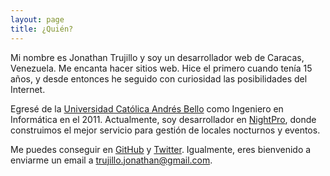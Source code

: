 ```yaml
---
layout: page
title: ¿Quién?
---
```


Mi nombre es Jonathan Trujillo y soy un desarrollador web de Caracas, Venezuela. Me encanta hacer sitios web. Hice el primero cuando tenía 15 años, y desde entonces he seguido con curiosidad las posibilidades del Internet.

Egresé de la [Universidad Católica Andrés Bello](http://www.ucab.edu.ve/) como Ingeniero en Informática en el 2011. Actualmente, soy desarrollador en [NightPro](http://nightpro.co/), donde construimos el mejor servicio para gestión de locales nocturnos y eventos.

Me puedes conseguir en [GitHub](https://github.com/jonotrujillo) y [Twitter](https://twitter.com/jonotrujillo). Igualmente, eres bienvenido a enviarme un email a [trujillo.jonathan@gmail.com](mailto:trujillo.jonathan@gmail.com).